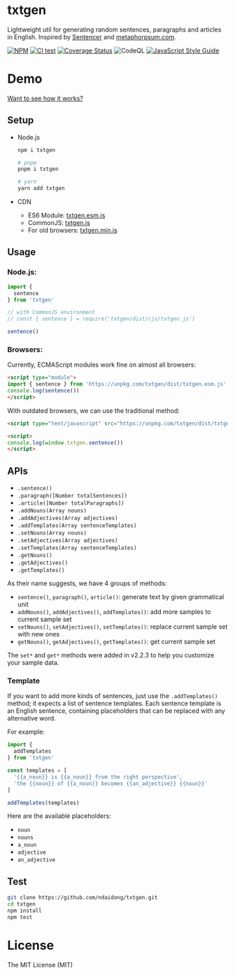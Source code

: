 # txtgen
Lightweight util for generating random sentences, paragraphs and articles in English. Inspired by [Sentencer](https://github.com/kylestetz/Sentencer) and [metaphorpsum.com](http://metaphorpsum.com/).

[![NPM](https://badge.fury.io/js/txtgen.svg)](https://badge.fury.io/js/txtgen)
[![CI test](https://github.com/ndaidong/txtgen/workflows/ci-test/badge.svg)](https://github.com/ndaidong/txtgen/actions)
[![Coverage Status](https://coveralls.io/repos/github/ndaidong/txtgen/badge.svg)](https://coveralls.io/github/ndaidong/txtgen)
![CodeQL](https://github.com/ndaidong/txtgen/workflows/CodeQL/badge.svg)
[![JavaScript Style Guide](https://img.shields.io/badge/code_style-standard-brightgreen.svg)](https://standardjs.com)


# Demo

[Want to see how it works?](https://ndaidong.github.io/txtgen/)


## Setup

- Node.js

  ```bash
  npm i txtgen

  # pnpm
  pnpm i txtgen

  # yarn
  yarn add txtgen
  ```

- CDN

  - ES6 Module: [txtgen.esm.js](https://unpkg.com/txtgen/dist/txtgen.esm.js)
  - CommonJS: [txtgen.js](https://unpkg.com/txtgen/dist/cjs/txtgen.js)
  - For old browsers: [txtgen.min.js](https://unpkg.com/txtgen/dist/txtgen.min.js)


## Usage

### Node.js:

```js
import {
  sentence
} from 'txtgen'

// with CommonJS environment
// const { sentence } = require('txtgen/dist/cjs/txtgen.js')

sentence()
```

### Browsers:

Currently, ECMAScript modules work fine on almost all browsers:

```html
<script type="module">
import { sentence } from 'https://unpkg.com/txtgen/dist/txtgen.esm.js'
console.log(sentence())
</script>
```

With outdated browsers, we can use the traditional method:

```html
<script type="text/javascript" src="https://unpkg.com/txtgen/dist/txtgen.min.js"></script>

<script>
console.log(window.txtgen.sentence())
</script>
```

## APIs

 - `.sentence()`
 - `.paragraph([Number totalSentences])`
 - `.article([Number totalParagraphs])`
 - `.addNouns(Array nouns)`
 - `.addAdjectives(Array adjectives)`
 - `.addTemplates(Array sentenceTemplates)`
 - `.setNouns(Array nouns)`
 - `.setAdjectives(Array adjectives)`
 - `.setTemplates(Array sentenceTemplates)`
 - `.getNouns()`
 - `.getAdjectives()`
 - `.getTemplates()`


As their name suggests, we have 4 groups of methods:

- `sentence()`, `paragraph()`, `article()`: generate text by given grammatical unit
- `addNouns()`, `addAdjectives()`, `addTemplates()`: add more samples to current sample set
- `setNouns()`, `setAdjectives()`, `setTemplates()`: replace current sample set with new ones
- `getNouns()`, `getAdjectives()`, `getTemplates()`: get current sample set


The `set*` and `get*` methods were added in v2.2.3 to help you customize your sample data.


### Template

If you want to add more kinds of sentences, just use the `.addTemplates()` method; it expects a list of sentence templates.
Each sentence template is an English sentence, containing placeholders that can be replaced with any alternative word.


For example:

```js
import {
  addTemplates
} from 'txtgen'

const templates = [
  '{{a_noun}} is {{a_noun}} from the right perspective',
  'the {{noun}} of {{a_noun}} becomes {{an_adjective}} {{noun}}'
]

addTemplates(templates)
```

Here are the available placeholders:

- `noun`
- `nouns`
- `a_noun`
- `adjective`
- `an_adjective`


## Test

```bash
git clone https://github.com/ndaidong/txtgen.git
cd txtgen
npm install
npm test
```

# License

The MIT License (MIT)
